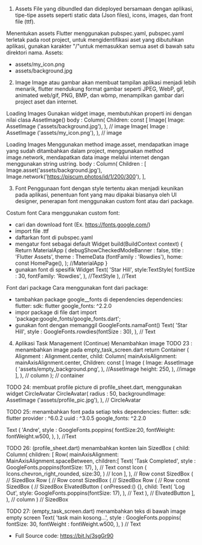 1. Assets
File yang dibundled dan dideployed bersamaan dengan aplikasi, tipe-tipe assets seperti static data (Json files), icons, images, dan front file (ttf).

Menentukan assets
Flutter menggunakan pubspec.yaml, pubspec.yaml terletak pada root project, untuk mengidentifikasi aset yang dibutuhkan aplikasi, gunakan karakter "/"untuk memasukkan semua aset di bawah satu direktori nama.
Assets:
- assets/my_icon.png
- assets/background.jpg

2. Image
Image atau gambar akan membuat tampilan aplikasi menjadi lebih menarik, flutter mendukung format gambar seperti JPEG, WebP, gif, animated web/gif, PNG, BMP, dan wbmp, menampilkan gambar dari project aset dan internet.

Loading Images
Gunakan widget image, membutuhkan properti ini dengan nilai clasa AssetImage()
body : Column(
Children: const [
Image(
Image: AssetImage ('assets/background.jpg'),
), // image
Image(
Image : AssetImage ('assets/my_icon.png'),
), // image

Loading Images
Menggunakan method image.asset, mendapatkan image yang sudah ditambahkan dalam project, menggunakan method image.network, mendapatkan data image melalui internet dengan menggunakan string ustring.
body : Column(
Children : [
Image.asset('assets/background.jpg'),
Image.network('https://piscum.photos/id/1/200/300'),
],

3. Font
Penggunaan font dengan style tertentu akan menjadi keunikan pada aplikasi, penentuan font yang mau dipakai biasanya oleh UI designer, penerapan font menggunakan custom font atau dari package.

Costum font
Cara menggunakan custom font:
- cari dan download font (Ex. https://fonts.google.com/)
- import file .ttf
- daftarkan font di pubspec.yaml
- mengatur font sebagai default
Widget build(BuildContext context) {
Return MaterialApp (
debugShowCheckedModeBanner : false,
title : 'Flutter Assets',
theme : ThemeData (fontFamily : 'Rowdies'),
home: const HomePage(),
); //MaterialApp
}
- gunakan font di spesifik Widget
Text(
'Star Hill',
style:TextStyle(
fontSize : 30,
fontFamily: 'Rowdies',
), //TextStyle
), //Text

Font dari package
Cara menggunakan font dari package:
- tambahkan package google__fonts di dependencies
dependencies:
flutter:
sdk: flutter
google_fonts: ^2.2.0
- impor package di file dart
import 'package:google_fonts/google_fonts.dart';
- gunakan font dengan memanggil GoogleFonts.namaFont()
Text(
'Star Hill',
style : GoogleFonts.rowdies(fontSize : 30),
), // Text

4. Aplikasi Task Management (Continue)
Menambahkan image
TODO 23 : menambahkan image pada empty_task_screen.dart
return Container (
Alignment : Alignment.center,
child: Column(
mainAxisAlignment: mainAxisAlignment.center,
Children: const [
Image (
Image: AssetImage (
'assets/empty_background.png',
), //AssetImage
height: 250,
), //image
], 
), // column
); // container

TODO 24: membuat profile picture di profile_sheet.dart, menggunakan widget CircleAvatar
CircleAvatar(
radius : 50,
backgroundImage: AssetImage ('assets/profile_pic.jpg'),
), // CircleAvatar

TODO 25: menambahkan font pada setiap teks
dependencies:
flutter:
sdk: flutter
provider : ^6.0.2
uuid : ^3.0.5
google_fonts: ^2.2.0

Text (
'Andre',
style : GoogleFonts.poppins(
fontSize:20,
fontWeight: fontWeight.w500,
),
), //Text

TODO 26: (profile_sheet.dart) menambahkan konten lain
SizedBox (
child: Column(
children: [
Row(
mainAxisAlignment: MainAxisAlignment.spaceBetween,
children:[
Text(
'Task Completed',
style : GoogleFonts.poppins(fontSize: 17),
), // Text
const Icon (
Icons.chevron_right_rounded,
size:30,
) // Icon
],
), // Row
const SizedBox ( // SizedBox
Row ( // Row 
const SizedBox ( // SizedBox
Row ( // Row 
const SizedBox ( // SizedBox
ElvatedButton (
onPressed:() {},
child: Text(
'Log Out',
style: GoogleFonts.poppins(fontSize: 17),
), // Text
), // ElvatedButton
],
), // column
) // SizedBox

TODO 27: (empty_task_screen.dart) menambahkan teks di bawah image empty screen
Text(
'task main kosong...',
style : GoogleFonts.poppins(
fontSize: 30,
fontWeight : fontWeight.w500,
),
) // Text

- Full Source code:
https://bit.ly/3sgGr90 